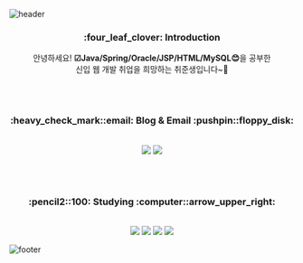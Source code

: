 
![header](https://capsule-render.vercel.app/api?type=Waving&color=auto&height=150&section=header&text=Hello%20I'm%20beginner&fontSize=40)


  <div align=center>
  
   <h3>:four_leaf_clover: Introduction </h3>
  
  안녕하세요! <b>☑Java/Spring/Oracle/JSP/HTML/MySQL😊</b>을 공부한<br> 신입 웹 개발 취업을 희망하는 취준생입니다~💎
  
  <br><br>
  
  <h3>:heavy_check_mark::email: Blog & Email :pushpin::floppy_disk:</h3><br>
  <a href="https://ampmbuffett.tistory.com/"><img src="https://img.shields.io/badge/Tistory-000000?style=flat&logo=Tistory&logoColor=white"/></a>
  <img src="https://img.shields.io/badge/Gmail-EA4335?style=flat&logo=Gmail&logoColor=white"/>
   
  
  <br><br>
   
   <h3>:pencil2::100: Studying :computer::arrow_upper_right:</h3><br>
   <img src="https://img.shields.io/badge/Spring-6DB33F?style=flat&logo=Spring&logoColor=white"/>
   <img src="https://img.shields.io/badge/Oracle-F80000?style=flat&logo=Oracle&logoColor=white"/>
   <img src="https://img.shields.io/badge/MySQL-4479A1?style=flat&logo=Gmail&logoColor=white"/>
   <img src="https://img.shields.io/badge/HTML5-E34F26?style=flat&logo=HTML5&logoColor=white"/> </div>


![footer](https://capsule-render.vercel.app/api?type=Waving&color=auto&height=150&section=footer&text=Welcome!!&fontSize=30)


